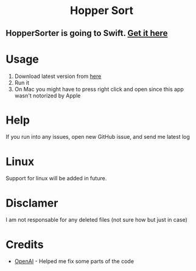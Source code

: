 <h1 align="center">Hopper Sort</h1>

## HopperSorter is going to Swift. [Get it here](https://github.com/kjutzn/HopperSorterSwift)

# Usage
1. Download latest version from [here](https://github.com/kjutzn/HopperSort/)
2. Run it
3. On Mac you might have to press right click and open since this app wasn't notorized by Apple

# Help
If you run into any issues, open new GitHub issue, and send me latest log

# Linux
Support for linux will be added in future.

# Disclamer
I am not responsable for any deleted files (not sure how but just in case)

# Credits
- [OpenAI](https://chat.openai.com) - Helped me fix some parts of the code 
